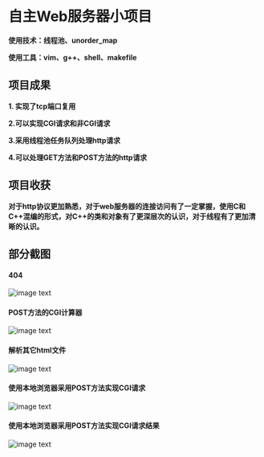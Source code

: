 # 自主Web服务器小项目
**使用技术：线程池、unorder_map**

**使用工具：vim、g++、shell、makefile**
## 项目成果
**1. 实现了tcp端口复用**

**2.可以实现CGI请求和非CGI请求**

**3.采用线程池任务队列处理http请求**

**4.可以处理GET方法和POST方法的http请求**
## 项目收获
**对于http协议更加熟悉，对于web服务器的连接访问有了一定掌握，使用C和C++混编的形式，对C++的类和对象有了更深层次的认识，对于线程有了更加清晰的认识。**

## 部分截图
#### 404
![image text](https://raw.githubusercontent.com/xiaoweixiao/HTTP/master/picture/404.png)
#### POST方法的CGI计算器
![image text](https://github.com/xiaoweixiao/HTTP/blob/master/picture/POST.png)
#### 解析其它html文件
![image text](https://github.com/xiaoweixiao/HTTP/blob/master/picture/html.png)
#### 使用本地浏览器采用POST方法实现CGI请求
![image text](https://raw.githubusercontent.com/xiaoweixiao/HTTP/master/picture/post_cal2.png)
#### 使用本地浏览器采用POST方法实现CGI请求结果
![image text](https://github.com/xiaoweixiao/HTTP/blob/master/picture/post_cal.png)
